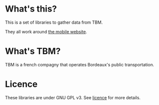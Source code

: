 # What's this?

This is a set of libraries to gather data from TBM.

They all work around [the mobile website](https://www.mobilinfotbm.com/nextdeparture/).

# What's TBM?

TBM is a french compagny that operates Bordeaux's public transportation.

# Licence

These libraries are under GNU GPL v3. See [licence](LICENCE) for more details.